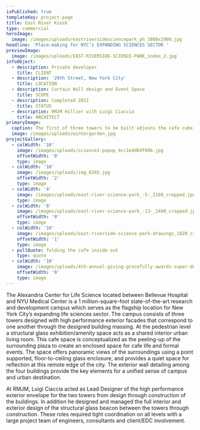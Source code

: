 ```yaml
---
isPublished: true
templateKey: project-page
title: East River Kiosk
type: commercial
heroImage:
  image: /images/uploads/eastriversidesciencepark_ph_3800x1900.jpg
headline: 'Place-making for NYC’s EXPANDING SCIENCES SECTOR '
previewImage:
  image: /images/uploads/EAST-RIVERSIDE-SCIENCE-PARK_index_2.jpg
infoObject:
  - description: Private developer
    title: CLIENT
  - description: '29th Street, New York City'
    title: LOCATION
  - description: Curtain Wall design and Event Space
    title: SCOPE
  - description: Completed 2011
    title: STATUS
  - description: RMJM Hillier with Luigi Ciaccia
    title: ARCHITECT
primaryImage:
  caption: The first of three towers to be built adjoins the cafe cube
  image: /images/uploads/wintergarden.jpg
projectGallery:
  - colWidth: '10'
    image: /images/uploads/science1-popup_4cc1eddb9f08b.jpg
    offsetWidth: '0'
    type: image
  - colWidth: '10'
    image: /images/uploads/img_6345.jpg
    offsetWidth: '2'
    type: image
  - colWidth: '4'
    image: /images/uploads/east-river-science-park_-5-_1160_cropped.jpg
    type: image
  - colWidth: '8'
    image: /images/uploads/east-river-science-park_-13-_2480_cropped.jpg
    offsetWidth: '0'
    type: image
  - colWidth: '10'
    image: /images/uploads/east-riverside-science-park-drawings_1820_cropped.jpg
    offsetWidth: '1'
    type: image
  - pullQuote: folding the cafe inside out
    type: quote
  - colWidth: '10'
    image: /images/uploads/4th-annual-giving-gracefully-awards-super-dnea6uotjyzl.jpg
    offsetWidth: '0'
    type: image
---
```

The Alexandria Center for Life Science located between Bellevue Hospital and NYU Medical Center is a 1 million-square-foot state-of-the-art research and development campus which serves as the flagship location for New York City’s expanding life sciences sector. The campus consists of three towers designed with high performance exterior facades that correspond to one another through the designed building massing. At the pedestrian level a structural glass exhibition/amenity space acts as a shared interior urban living room. This cafe space is conceptualized as the peeling-up of the surrounding plaza to create an enclosed space for cafe life and formal events. The space offers panoramic views of the surroundings using a point supported, floor-to-ceiling glass enclosure, and provides a quiet space for reflection at this remote edge of the city. The exterior wall detailing among the four buildings provide the key elements for a unified sense of campus and urban destination.

At RMJM, Luigi Ciaccia acted as Lead Designer of the high performance exterior envelope for the two towers from design through construction of the buildings. In addition he designed and managed the full interior and exterior design of the structural glass beacon between the towers through construction. These roles required tight coordination on all levels with a large project team of engineers, consultants and client/EDC involvement.

